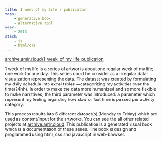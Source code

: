```yaml
---
title: 1 week of my life / publication
tags:
    - generative book
    - alternative tool
year:
    - 2013
stack:
    - js
    - html/css
---
```

[archive.amir.cloud/1_week_of_my_life_publication](https://archive.amir.cloud/1_week_of_my_life_publication)

1 week of my life is a series of artworks about one regular week of my life; one work for one day. This series could be consider as a irregular data-visualization representing the data.
The dataset was created by formulating my daily schedule into excel tables —categorizing my activities over the time(24hh). In order to make the data more humanized and so more flexible to make narratives, the third parameter was introduced: a parameter which represent my feeling regarding how slow or fast time is passed per activity category.

This process results into 5 different dataset(s) (Monday to Friday) which are used as content/input for the artworks. You can see the all other related projects at [archive.amir.cloud](https://archive.amir.cloud).
This publication is a generated visual book which is a documentation of these series. The book is design and programmed using html, css and javascript in web-browser.

